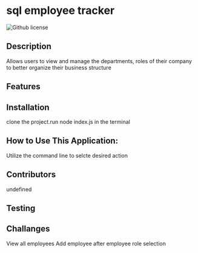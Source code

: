 # sql employee tracker 
  ![Github license](https://img.shields.io/badge/license-undefined-blue.svg)
  ## Description
  Allows users to view and manage the departments, roles of their company to better organize their business structure
  ## Features
  
  ## Installation
  clone the project.run node index.js in the terminal
  ## How to Use This Application:
  Utilize the command line to selcte desired action
  ## Contributors
  undefined
  ## Testing

   ## Challanges
   View all employees
   Add employee after employee role selection


   
  
